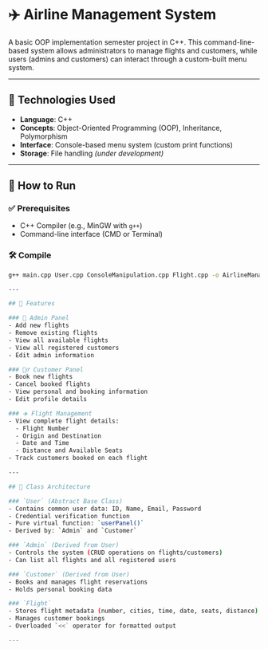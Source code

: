 # ✈️ Airline Management System

A basic OOP implementation semester project in C++. This command-line-based system allows administrators to manage flights and customers, while users (admins and customers) can interact through a custom-built menu system.

---

## 🔧 Technologies Used

- **Language**: C++
- **Concepts**: Object-Oriented Programming (OOP), Inheritance, Polymorphism
- **Interface**: Console-based menu system (custom print functions)
- **Storage**: File handling *(under development)*

---

## 🚀 How to Run

### ✅ Prerequisites
- C++ Compiler (e.g., MinGW with `g++`)
- Command-line interface (CMD or Terminal)

### 🛠️ Compile
```bash
g++ main.cpp User.cpp ConsoleManipulation.cpp Flight.cpp -o AirlineManagement.exe

---

## 📌 Features

### 🛫 Admin Panel
- Add new flights
- Remove existing flights
- View all available flights
- View all registered customers
- Edit admin information

### 🧍‍♂️ Customer Panel
- Book new flights
- Cancel booked flights
- View personal and booking information
- Edit profile details

### ✈️ Flight Management
- View complete flight details:
  - Flight Number
  - Origin and Destination
  - Date and Time
  - Distance and Available Seats
- Track customers booked on each flight

---

## 🧱 Class Architecture

### `User` (Abstract Base Class)
- Contains common user data: ID, Name, Email, Password
- Credential verification function
- Pure virtual function: `userPanel()`
- Derived by: `Admin` and `Customer`

### `Admin` (Derived from User)
- Controls the system (CRUD operations on flights/customers)
- Can list all flights and all registered users

### `Customer` (Derived from User)
- Books and manages flight reservations
- Holds personal booking data

### `Flight`
- Stores flight metadata (number, cities, time, date, seats, distance)
- Manages customer bookings
- Overloaded `<<` operator for formatted output

---
